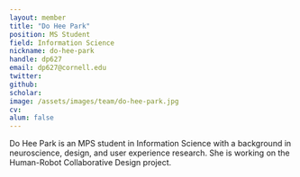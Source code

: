 ```yaml
---
layout: member
title: "Do Hee Park"
position: MS Student
field: Information Science
nickname: do-hee-park
handle: dp627
email: dp627@cornell.edu
twitter: 
github: 
scholar: 
image: /assets/images/team/do-hee-park.jpg
cv: 
alum: false
---
```

Do Hee Park is an MPS student in Information Science with a background in neuroscience, design, and user experience research. She is working on the Human-Robot Collaborative Design project.

